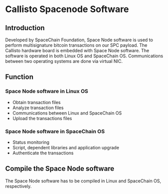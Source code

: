 # Callisto Spacenode Software

## Introduction

Developed by SpaceChain Foundation, Space Node software is used to perform multisignature bitcoin transactions on our SPC payload. The Callisto hardware board is embedded with Space Node software. The software is operated in both Linux OS and SpaceChain OS. Communications between two operating systems are done via virtual NIC. 


## Function

### Space Node software in Linux OS

* Obtain transaction files
* Analyze transaction files
* Communications between Linux and SpaceChain OS
* Upload the transactions files 

### Space Node software in SpaceChain OS

* Status monitoring
* Script, dependent libraries and application upgrade
* Authenticate the transactions 

## Compile the Space Node software

The Space Node software has to be compiled in Linux and SpaceChain OS, respectively. 
